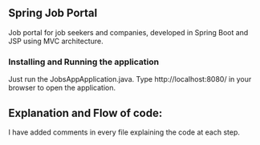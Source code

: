 ## Spring Job Portal

Job portal for job seekers and companies, developed in Spring Boot and JSP using MVC architecture.

### Installing and Running the application

Just run the JobsAppApplication.java.
Type http://localhost:8080/ in your browser to open the application.

## Explanation and Flow of code:
I have added comments in every file explaining the code at each step.
